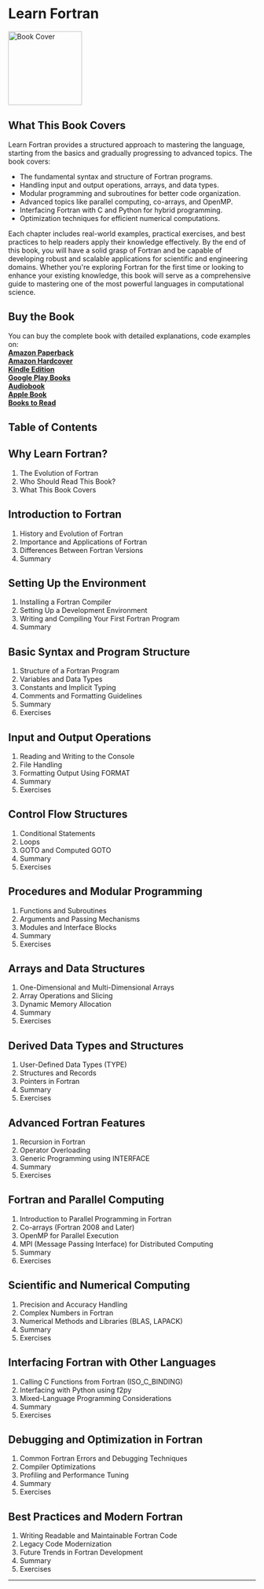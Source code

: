 # Learn Fortran

<img src="https://is1-ssl.mzstatic.com/image/thumb/Publication221/v4/7f/82/c8/7f82c861-131b-eaf9-8133-da5fa734d7fa/52a0aed9-05b4-413d-800d-e7ffffbf1471_cover_image.png/600x600bb-85.jpg" alt="Book Cover" width="150" />


## What This Book Covers
Learn Fortran provides a structured approach to mastering the language, starting from the basics and gradually progressing to advanced topics. The book covers:
-	The fundamental syntax and structure of Fortran programs.
-	Handling input and output operations, arrays, and data types.
-	Modular programming and subroutines for better code organization.
-	Advanced topics like parallel computing, co-arrays, and OpenMP.
-	Interfacing Fortran with C and Python for hybrid programming.
-	Optimization techniques for efficient numerical computations.


Each chapter includes real-world examples, practical exercises, and best practices to help readers apply their knowledge effectively. By the end of this book, you will have a solid grasp of Fortran and be capable of developing robust and scalable applications for scientific and engineering domains.
Whether you're exploring Fortran for the first time or looking to enhance your existing knowledge, this book will serve as a comprehensive guide to mastering one of the most powerful languages in computational science. 

## Buy the Book

You can buy the complete book with detailed explanations, code examples on:  
**[Amazon Paperback](https://www.amazon.com/dp/B0DVSCP5GQ)**  
**[Amazon Hardcover](https://www.amazon.com/dp/B0DVSKX1LR)**  
**[Kindle Edition](https://www.amazon.com/dp/B0DVTK4Q6V)**  
**[Google Play Books](https://play.google.com/store/books/details?id=xGdDEQAAQBAJ)**  
**[Audiobook](https://play.google.com/store/audiobooks/details?id=AQAAAEAKDWVNfM)**  
**[Apple Book](http://books.apple.com/us/book/id6741685193)**  
**[Books to Read](https://books2read.com/b/bPkNjA)**

## Table of Contents

## Why Learn Fortran?  
1. The Evolution of Fortran  
2. Who Should Read This Book?  
3. What This Book Covers  

## Introduction to Fortran  
1. History and Evolution of Fortran  
2. Importance and Applications of Fortran  
3. Differences Between Fortran Versions  
4. Summary  

## Setting Up the Environment  
1. Installing a Fortran Compiler  
2. Setting Up a Development Environment  
3. Writing and Compiling Your First Fortran Program  
4. Summary  

## Basic Syntax and Program Structure  
1. Structure of a Fortran Program  
2. Variables and Data Types  
3. Constants and Implicit Typing  
4. Comments and Formatting Guidelines  
5. Summary  
6. Exercises  

## Input and Output Operations  
1. Reading and Writing to the Console  
2. File Handling  
3. Formatting Output Using FORMAT  
4. Summary  
5. Exercises  

## Control Flow Structures  
1. Conditional Statements  
2. Loops  
3. GOTO and Computed GOTO  
4. Summary  
5. Exercises  

## Procedures and Modular Programming  
1. Functions and Subroutines  
2. Arguments and Passing Mechanisms  
3. Modules and Interface Blocks  
4. Summary  
5. Exercises  

## Arrays and Data Structures  
1. One-Dimensional and Multi-Dimensional Arrays  
2. Array Operations and Slicing  
3. Dynamic Memory Allocation  
4. Summary  
5. Exercises  

## Derived Data Types and Structures  
1. User-Defined Data Types (TYPE)  
2. Structures and Records  
3. Pointers in Fortran  
4. Summary  
5. Exercises  

## Advanced Fortran Features  
1. Recursion in Fortran  
2. Operator Overloading  
3. Generic Programming using INTERFACE  
4. Summary  
5. Exercises  

## Fortran and Parallel Computing  
1. Introduction to Parallel Programming in Fortran  
2. Co-arrays (Fortran 2008 and Later)  
3. OpenMP for Parallel Execution  
4. MPI (Message Passing Interface) for Distributed Computing  
5. Summary  
6. Exercises  

## Scientific and Numerical Computing  
1. Precision and Accuracy Handling  
2. Complex Numbers in Fortran  
3. Numerical Methods and Libraries (BLAS, LAPACK)  
4. Summary  
5. Exercises  

## Interfacing Fortran with Other Languages  
1. Calling C Functions from Fortran (ISO_C_BINDING)  
2. Interfacing with Python using f2py  
3. Mixed-Language Programming Considerations  
4. Summary  
5. Exercises  

## Debugging and Optimization in Fortran  
1. Common Fortran Errors and Debugging Techniques  
2. Compiler Optimizations  
3. Profiling and Performance Tuning  
4. Summary  
5. Exercises  

## Best Practices and Modern Fortran  
1. Writing Readable and Maintainable Fortran Code  
2. Legacy Code Modernization  
3. Future Trends in Fortran Development  
4. Summary  
5. Exercises  

---
